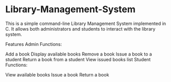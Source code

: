 # Library-Management-System
This is a simple command-line Library Management System implemented in C. It allows both administrators and students to interact with the library system.

Features
Admin Functions:

Add a book
Display available books
Remove a book
Issue a book to a student
Return a book from a student
View issued books list
Student Functions:

View available books
Issue a book
Return a book
